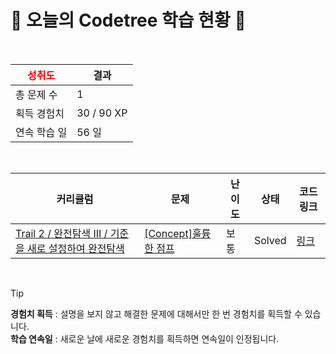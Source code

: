 # 🌲 오늘의 Codetree 학습 현황 🌲

<br />

| <span style="color:red;display:block;text-align:center;"> **성취도**</span> | 결과 |
|---|---|
| 총 문제 수 | 1 |
| 획득 경험치 | 30 / 90 XP |
| 연속 학습 일 | 56 일 |

<br />

|커리큘럼|문제|난이도|상태|코드 링크|
|---|---|---|---|---|
|[Trail 2 / 완전탐색 III / 기준을 새로 설정하여 완전탐색](https://www.codetree.ai/trail-info/novice-mid/)|[[Concept]훌륭한 점프](https://www.codetree.ai/trails/complete/curated-cards/intro-great-jump/)|보통|Solved|[링크](https://github.com/BHyeonKim/algorithm_code-tree/blob/main/250507/%ED%9B%8C%EB%A5%AD%ED%95%9C%20%EC%A0%90%ED%94%84/great-jump.js)|


<br />

> [!TIP]
> **경험치 획득** : 설명을 보지 않고 해결한 문제에 대해서만 한 번 경험치를 획득할 수 있습니다.  
> **학습 연속일** : 새로운 날에 새로운 경험치를 획득하면 연속일이 인정됩니다.

